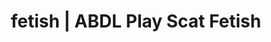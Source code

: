 ---
categories:
- Body Positivity
- Lingerie Art
- Sensual Cosplay
- Scat Fetish
- Immersive Erotica
image: /assets/images/1747714156649.jpg
layout: post
schema:
  description: Premium adult content featuring ABDL Play, Scat Fetish. High-quality
    visuals with sensual themes.
  keywords:
  - Immersive Erotica
  - ABDL Play
  - Sapphic Desires
  - Fantasy Kink
  - Body Positivity
  - Interactive NSFW
  - Scat Fetish
  name: 1747714156649 | ABDL Play Scat Fetish
  type: VisualArtwork
seo:
  description: Featured content with premium Scat Fetish, ABDL Play. HD images available.
  keywords: Scat Fetish, ABDL Play
  og_image: /assets/images/1747714156649.jpg
  schema_type: VisualArtwork
tags:
- '#fetish'
- ABDL Play
- Scat Fetish
title: fetish | ABDL Play Scat Fetish
---
